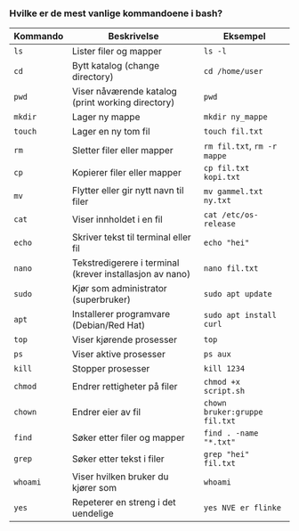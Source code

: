 ### Hvilke er de mest vanlige kommandoene i bash?

| Kommando | Beskrivelse                                              | Eksempel                      |
| -------- | -------------------------------------------------------- | ----------------------------- |
| `ls`     | Lister filer og mapper                                   | `ls -l`                       |
| `cd`     | Bytt katalog (change directory)                          | `cd /home/user`               |
| `pwd`    | Viser nåværende katalog (print working directory)        | `pwd`                         |
| `mkdir`  | Lager ny mappe                                           | `mkdir ny_mappe`              |
| `touch`  | Lager en ny tom fil                                      | `touch fil.txt`               |
| `rm`     | Sletter filer eller mapper                               | `rm fil.txt`, `rm -r mappe`   |
| `cp`     | Kopierer filer eller mapper                              | `cp fil.txt kopi.txt`         |
| `mv`     | Flytter eller gir nytt navn til filer                    | `mv gammel.txt ny.txt`        |
| `cat`    | Viser innholdet i en fil                                 | `cat /etc/os-release`         |
| `echo`   | Skriver tekst til terminal eller fil                     | `echo "hei"`                  |
| `nano`   | Tekstredigerere i terminal (krever installasjon av nano) | `nano fil.txt`                |
| `sudo`   | Kjør som administrator (superbruker)                     | `sudo apt update`             |
| `apt`    | Installerer programvare (Debian/Red Hat)                 | `sudo apt install curl`       |
| `top`    | Viser kjørende prosesser                                 | `top`                         |
| `ps`     | Viser aktive prosesser                                   | `ps aux`                      |
| `kill`   | Stopper prosesser                                        | `kill 1234`                   |
| `chmod`  | Endrer rettigheter på filer                              | `chmod +x script.sh`          |
| `chown`  | Endrer eier av fil                                       | `chown bruker:gruppe fil.txt` |
| `find`   | Søker etter filer og mapper                              | `find . -name "*.txt"`        |
| `grep`   | Søker etter tekst i filer                                | `grep "hei" fil.txt`          |
| `whoami` | Viser hvilken bruker du kjører som                       | `whoami`                      |
| `yes`    | Repeterer en streng i det uendelige                      | `yes NVE er flinke`           |
